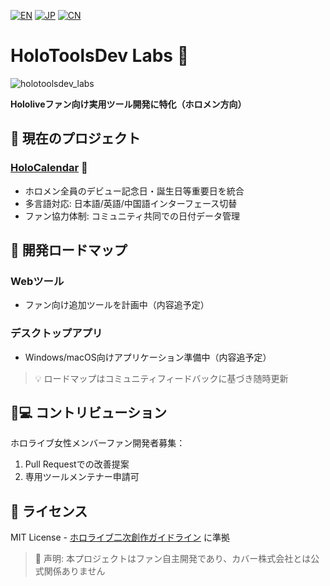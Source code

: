 [![EN](https://img.shields.io/badge/Lang-English-blue)](README.md)
[![JP](https://img.shields.io/badge/Lang-日本語-brightgreen)](README_JP.md)
[![CN](https://img.shields.io/badge/Lang-中文-blue)](README_CN.md)
# HoloToolsDev Labs 🎀

![holotoolsdev_labs](https://github.com/user-attachments/assets/3204fdee-3842-4e2a-ae00-9543dfdd8849)

**Hololiveファン向け実用ツール開発に特化（ホロメン方向）**

## 🌸 現在のプロジェクト

### [HoloCalendar](https://hksts.eu.org) 📅
- ホロメン全員のデビュー記念日・誕生日等重要日を統合
- 多言語対応: 日本語/英語/中国語インターフェース切替
- ファン協力体制: コミュニティ共同での日付データ管理

## 🚧 開発ロードマップ

### Webツール
- ファン向け追加ツールを計画中（内容追予定）

### デスクトップアプリ
- Windows/macOS向けアプリケーション準備中（内容追予定）

> 💡 ロードマップはコミュニティフィードバックに基づき随時更新

## 👩💻 コントリビューション
ホロライブ女性メンバーファン開発者募集：
1. Pull Requestでの改善提案
2. 専用ツールメンテナー申請可

## 📜 ライセンス
MIT License - [ホロライブ二次創作ガイドライン](https://hololivepro.com/terms/) に準拠

> 📢 声明: 本プロジェクトはファン自主開発であり、カバー株式会社とは公式関係ありません
